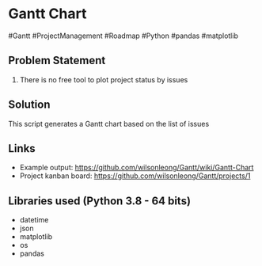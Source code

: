 # Gantt Chart

#Gantt #ProjectManagement #Roadmap
#Python #pandas #matplotlib

## Problem Statement
1. There is no free tool to plot project status by issues

## Solution
This script generates a Gantt chart based on the list of issues

## Links
* Example output: https://github.com/wilsonleong/Gantt/wiki/Gantt-Chart
* Project kanban board: https://github.com/wilsonleong/Gantt/projects/1

## Libraries used (Python 3.8 - 64 bits)
* datetime
* json
* matplotlib
* os
* pandas
